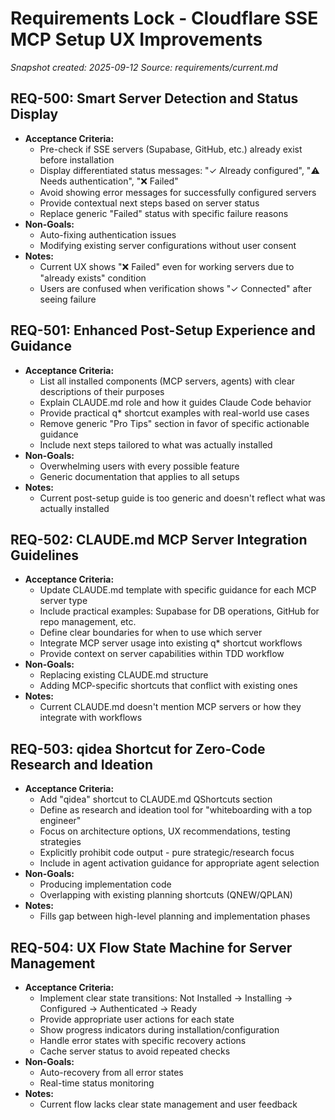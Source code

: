 # Requirements Lock - Cloudflare SSE MCP Setup UX Improvements

*Snapshot created: 2025-09-12*
*Source: requirements/current.md*

## REQ-500: Smart Server Detection and Status Display
- **Acceptance Criteria:**
  - Pre-check if SSE servers (Supabase, GitHub, etc.) already exist before installation
  - Display differentiated status messages: "✓ Already configured", "⚠️ Needs authentication", "❌ Failed"
  - Avoid showing error messages for successfully configured servers
  - Provide contextual next steps based on server status
  - Replace generic "Failed" status with specific failure reasons
- **Non-Goals:** 
  - Auto-fixing authentication issues
  - Modifying existing server configurations without user consent
- **Notes:** 
  - Current UX shows "❌ Failed" even for working servers due to "already exists" condition
  - Users are confused when verification shows "✓ Connected" after seeing failure

## REQ-501: Enhanced Post-Setup Experience and Guidance
- **Acceptance Criteria:**
  - List all installed components (MCP servers, agents) with clear descriptions of their purposes
  - Explain CLAUDE.md role and how it guides Claude Code behavior
  - Provide practical q* shortcut examples with real-world use cases
  - Remove generic "Pro Tips" section in favor of specific actionable guidance
  - Include next steps tailored to what was actually installed
- **Non-Goals:**
  - Overwhelming users with every possible feature
  - Generic documentation that applies to all setups
- **Notes:**
  - Current post-setup guide is too generic and doesn't reflect what was actually installed

## REQ-502: CLAUDE.md MCP Server Integration Guidelines
- **Acceptance Criteria:**
  - Update CLAUDE.md template with specific guidance for each MCP server type
  - Include practical examples: Supabase for DB operations, GitHub for repo management, etc.
  - Define clear boundaries for when to use which server
  - Integrate MCP server usage into existing q* shortcut workflows
  - Provide context on server capabilities within TDD workflow
- **Non-Goals:**
  - Replacing existing CLAUDE.md structure
  - Adding MCP-specific shortcuts that conflict with existing ones
- **Notes:**
  - Current CLAUDE.md doesn't mention MCP servers or how they integrate with workflows

## REQ-503: qidea Shortcut for Zero-Code Research and Ideation
- **Acceptance Criteria:**
  - Add "qidea" shortcut to CLAUDE.md QShortcuts section
  - Define as research and ideation tool for "whiteboarding with a top engineer"
  - Focus on architecture options, UX recommendations, testing strategies
  - Explicitly prohibit code output - pure strategic/research focus
  - Include in agent activation guidance for appropriate agent selection
- **Non-Goals:**
  - Producing implementation code
  - Overlapping with existing planning shortcuts (QNEW/QPLAN)
- **Notes:**
  - Fills gap between high-level planning and implementation phases

## REQ-504: UX Flow State Machine for Server Management
- **Acceptance Criteria:**
  - Implement clear state transitions: Not Installed → Installing → Configured → Authenticated → Ready
  - Provide appropriate user actions for each state
  - Show progress indicators during installation/configuration
  - Handle error states with specific recovery actions
  - Cache server status to avoid repeated checks
- **Non-Goals:**
  - Auto-recovery from all error states
  - Real-time status monitoring
- **Notes:**
  - Current flow lacks clear state management and user feedback